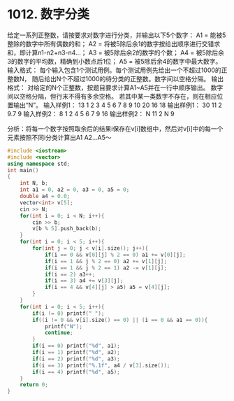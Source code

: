 # 1012. 数字分类
给定一系列正整数，请按要求对数字进行分类，并输出以下5个数字：
A1 = 能被5整除的数字中所有偶数的和；
A2 = 将被5除后余1的数字按给出顺序进行交错求和，即计算n1-n2+n3-n4…；
A3 = 被5除后余2的数字的个数；
A4 = 被5除后余3的数字的平均数，精确到小数点后1位；
A5 = 被5除后余4的数字中最大数字。
输入格式：
每个输入包含1个测试用例。每个测试用例先给出一个不超过1000的正整数N，
随后给出N个不超过1000的待分类的正整数。数字间以空格分隔。
输出格式：
对给定的N个正整数，按题目要求计算A1~A5并在一行中顺序输出。
数字间以空格分隔，但行末不得有多余空格。
若其中某一类数字不存在，则在相应位置输出“N”。
输入样例1：
13 1 2 3 4 5 6 7 8 9 10 20 16 18
输出样例1：
30 11 2 9.7 9
输入样例2：
8 1 2 4 5 6 7 9 16
输出样例2：
N 11 2 N 9

分析：将每一个数字按照取余后的结果i保存在v[i]数组中，然后对v[i]中的每一个元素按照不同i分类计算出A1 A2…A5～

```cpp
#include <iostream>
#include <vector>
using namespace std;
int main()
{
    int N, b;
    int a1 = 0, a2 = 0, a3 = 0, a5 = 0;
    double a4 = 0.0;
    vector<int> v[5];
    cin >> N;
    for(int i = 0; i < N; i++){
        cin >> b;
        v[b % 5].push_back(b);
    }
    for(int i = 0; i < 5; i++){
        for(int j = 0; j < v[i].size(); j++){
            if(i == 0 && v[0][j] % 2 == 0) a1 += v[0][j];
            if(i == 1 && j % 2 == 0) a2 += v[1][j];
            if(i == 1 && j % 2 == 1) a2 -= v[1][j];
            if(i == 2) a3++;
            if(i == 3) a4 += v[3][j];
            if(i == 4 && v[4][j] > a5) a5 = v[4][j];
        }
    }
    for(int i = 0; i < 5; i++){
        if(i != 0) printf(" ");
        if((i != 0 && v[i].size() == 0) || (i == 0 && a1 == 0)){
            printf("N");
            continue;
        }
        if(i == 0) printf("%d", a1);
        if(i == 1) printf("%d", a2);
        if(i == 2) printf("%d", a3);
        if(i == 3) printf("%.1f", a4 / v[3].size());
        if(i == 4) printf("%d", a5);
    }
    return 0;
}
```
